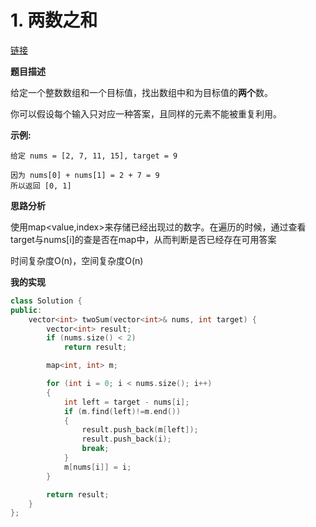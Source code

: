 # 1. 两数之和

[链接](https://leetcode-cn.com/problems/two-sum/description/)

**题目描述**

给定一个整数数组和一个目标值，找出数组中和为目标值的**两个**数。

你可以假设每个输入只对应一种答案，且同样的元素不能被重复利用。

**示例:**

```
给定 nums = [2, 7, 11, 15], target = 9

因为 nums[0] + nums[1] = 2 + 7 = 9
所以返回 [0, 1]
```

**思路分析**

使用map<value,index>来存储已经出现过的数字。在遍历的时候，通过查看target与nums[i]的查是否在map中，从而判断是否已经存在可用答案

时间复杂度O(n)，空间复杂度O(n)

**我的实现**

```c++
class Solution {
public:
	vector<int> twoSum(vector<int>& nums, int target) {
        vector<int> result;
		if (nums.size() < 2)
			return result;

		map<int, int> m;

		for (int i = 0; i < nums.size(); i++)
		{
			int left = target - nums[i];
			if (m.find(left)!=m.end())
			{
				result.push_back(m[left]);
                result.push_back(i);
                break;
			}
			m[nums[i]] = i;
		}

		return result;
	}
};
```

